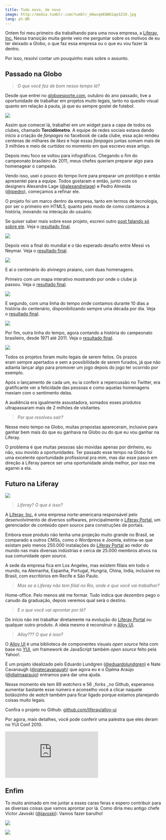 ```yaml
---
title: Tudo novo, de novo
image: http://media.tumblr.com/tumblr_m6wvq4EQWG1qe3219.jpg
lang: pt-BR
---
```


Ontem foi meu primeiro dia trabalhando para uma nova empresa, a [Liferay, Inc.](http://liferay.com) Nessa transição muita gente veio me perguntar sobre os motivos de eu ter deixado a Globo, o que faz essa empresa ou o que eu vou fazer lá dentro.

Por isso, resolvi contar um pouquinho mais sobre o assunto.

<!-- more -->

## Passado na Globo

> _O que você fez de bom nesse tempo lá?_

Desde que entrei no [globoesporte.com](http://globoesporte.com), outubro do ano passado, tive a oportunidade de trabalhar em projetos muito legais, tanto no quesito visual quanto em relação à pauta, já que eu sempre gostei de futebol.

![](http://media.tumblr.com/tumblr_m6y91x0dmS1qe3219.png)

Assim que comecei lá, trabalhei em um widget para a capa de todos os clubes, chamado **Torcidômetro**. A equipe de redes sociais estava dando início a criação de _fanpages_ no facebook de cada clube, essa ação rendeu centenas de milhares de _likes_ e hoje essas _fanpages_ juntas somam mais de 3 milhões e meio de _curtidas_ no momento em que escrevo esse artigo.

Depois meu foco se voltou para infográficos. Chegando o fim do campeonato brasileiro de 2011, meus chefes queriam preparar algo para homenagear o campeão.

Vendo isso, usei o pouco do tempo livre para preparar um protótipo e então apresentei para a equipe. Todos gostaram e então, junto com os designers Alexandre Lage ([@alexandrelage](http://twitter.com/#!/alexandrelage)) e Pedro Almeida ([@ipedro](http://twitter.com/#!/ipedro)), começamos a refinar ele.

O projeto foi um marco dentro da empresa, tanto em termos de tecnologia, por ser o primeiro em HTML5, quanto pelo modo de como contamos a história, inovando na interação do usuário.

Se quiser saber mais sobre esse projeto, escrevi outro [post falando só sobre ele](/especial-do-campeao-globoesportecom). Veja o [resultado final](http://globoesporte.globo.com/futebol/times/corinthians/timaocampeao.html).

[![](http://media.tumblr.com/tumblr_m6yaikVNiL1qe3219.jpg)](http://globoesporte.globo.com/futebol/times/corinthians/timaocampeao.html)

Depois veio a final do mundial e o tão esperado desafio entre Messi vs Neymar. Veja o [resultado final](http://globoesporte.globo.com/futebol/mundial-de-clubes/messi-vs-neymar.html).

[![](http://media.tumblr.com/tumblr_m6yb50PV9V1qe3219.jpg)](http://globoesporte.globo.com/futebol/mundial-de-clubes/messi-vs-neymar.html)

E aí o centenário do alvinegro praiano, com duas homenagens.

Primeiro com um mapa interativo mostrando por onde o clube já passou. Veja o [resultado final](http://estatico.globoesporte.globo.com/santos-pelo-mundo/).

[![](http://media.tumblr.com/tumblr_m6yfnwY2oo1qe3219.jpg)](http://estatico.globoesporte.globo.com/santos-pelo-mundo/)

E segundo, com uma linha do tempo onde contamos durante 10 dias a história do centenário, disponibilizando sempre uma década por dia. Veja o [resultado final](http://estatico.globoesporte.globo.com/santos-em-10-decadas/).

[![](http://media.tumblr.com/tumblr_m6yfsrDZOB1qe3219.jpg)](http://estatico.globoesporte.globo.com/santos-em-10-decadas/)

Por fim, outra linha do tempo, agora contando a história do campeonato brasileiro, desde 1971 até 2011. Veja o [resultado final](http://estatico.globoesporte.globo.com/linha-do-tempo/).

[![](http://media.tumblr.com/tumblr_m6yfo3W5cW1qe3219.jpg)](http://estatico.globoesporte.globo.com/linha-do-tempo/)

Todos os projetos foram muito legais de serem feitos. Os prazos eram sempre apertados e sem a possibilidade de serem furados, já que não adianta lançar algo para promover um jogo depois do jogo ter ocorrido por exemplo.

Após o lançamento de cada um, eu ia conferir a repercussão no Twitter, era gratificante ver a felicidade das pessoas e como aquelas homenagens mexiam com o sentimento delas.

A audiência era igualmente assustadora, somados esses produtos ultrapassaram mais de 2 milhões de visitantes.

> _Por que resolveu sair?_

Nesse meio tempo na Globo, muitas propostas apareceram, inclusive para ganhar bem mais do que eu ganhava na Globo ou do que eu vou ganhar na Liferay.

O problema é que muitas pessoas são movidas apenas por dinheiro, eu não, sou movido a oportunidades. Ter passado esse tempo na Globo foi uma excelente oportunidade profissional pra mim, mas dar esse passo em direção à Liferay parece ser uma oportunidade ainda melhor, por isso me agarrei a ela.

## Futuro na Liferay

![](http://media.tumblr.com/tumblr_m6yjkuwR271qe3219.jpg)

> _Liferay? O que é isso?_

A [Liferay, Inc.](http://liferay.com) é uma empresa norte-americana responsável pelo desenvolvimento de diversos softwares, principalmente o [Liferay Portal](http://www.liferay.com/products/liferay-portal/overview), um gerenciador de conteúdo _open source_ para construções de portais. 

Embora esse produto não tenha uma projeção muito grande no Brasil, se comparado a outros CMSs, como o Wordpress e Joomla, estima-se que existam pelo menos 250.000 instalações do [Liferay Portal](http://www.liferay.com/products/liferay-portal/overview) ao redor do mundo nas mais diversas indústrias e cerca de 25.000 membros ativos na sua comunidade _open source_.

A sede da empresa fica em Los Angeles, mas existem filiais em todo o mundo, na Alemanha, Espanha, Portugal, Hungria, China, India, inclusive no Brasil, com escritórios em Recife e São Paulo.

> _Mas se a Liferay não tem filial no Rio, onde é que você vai trabalhar?_

Home-office. Pelo menos até me formar. Tudo indica que dezembro pego o canudo da graduação, depois veremos qual será o destino.

> _E o que você vai aprontar por lá?_

De início não irei trabalhar diretamente na evolução do [Liferay Portal](http://www.liferay.com/products/liferay-portal/overview) ou qualquer outro produto. A ideia mesmo é reconstruir o [Alloy UI](http://alloyui.com).

> _Alloy??? O que é isso?_

O [Alloy UI](http://alloyui.com) é uma biblioteca de componentes visuais _open source_ feita com base no [YUI](http://yuilibrary.com/), um framework de JavaScript também _open source_ feito pela Yahoo!.

É um projeto idealizado pelo Eduardo Lundgren ([@eduardolundgren](http://twitter.com/eduardolundgren)) e Nate Cavanaugh ([@natecavanaugh](http://twitter.com/natecavanaugh)) que agora eu e o Djalma Araújo ([@djalmaaraujo](http://twitter.com/djalmaaraujo)) entramos para dar uma ajuda.

Nesse momento ele tem 89 _watchers_ e 56 _forks _no Github, esperamos aumentar bastante esse número e aconselho você a clicar naquele botãozinho de _watch_ também para ficar ligado porque estamos planejando coisas muito legais.

Confira o projeto no Github: [github.com/liferay/alloy-ui](https://github.com/liferay/alloy-ui)

Por agora, mais detalhes, você pode conferir uma palestra que eles deram no YUI Conf 2010.

<div class="iframe-wrap">
  <iframe src="http://www.youtube.com/embed/5LsCqiEia2Q" frameborder="0" allowfullscreen="true">
  </iframe>
</div>

## Enfim

To muito animado em me juntar a esses caras feras e espero contribuir para as diversas coisas que vamos aprontar por lá. Como diria meu antigo chefe Victor Javoski ([@javoski](http://twitter.com/javoski)): Vamos fazer barulho!

[![](http://media.tumblr.com/tumblr_m6wvoybV951qe3219.jpg)](https://twitter.com/jon_neal/status/217716848597278720)

[![](http://media.tumblr.com/tumblr_m6yqo5fSYs1qe3219.jpg)](https://twitter.com/eduardolundgren/status/222784702648549376)